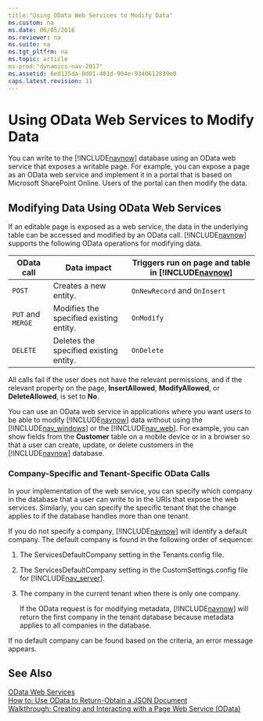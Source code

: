 ```yaml
---
title:"Using OData Web Services to Modify Data"
ms.custom: na
ms.date: 06/05/2016
ms.reviewer: na
ms.suite: na
ms.tgt_pltfrm: na
ms.topic: article
ms-prod:"dynamics-nav-2017"
ms.assetid: 6ed135da-0d01-481d-904e-9340612839e0
caps.latest.revision: 11
---
```

# Using OData Web Services to Modify Data
You can write to the [!INCLUDE[navnow](includes/navnow_md.md)] database using an OData web service that exposes a writable page. For example, you can expose a page as an OData web service and implement it in a portal that is based on Microsoft SharePoint Online. Users of the portal can then modify the data.  
  
## Modifying Data Using OData Web Services  
 If an editable page is exposed as a web service, the data in the underlying table can be accessed and modified by an OData call. [!INCLUDE[navnow](includes/navnow_md.md)] supports the following OData operations for modifying data.  
  
|OData call|Data impact|Triggers run on page and table in [!INCLUDE[navnow](includes/navnow_md.md)]|  
|----------------|-----------------|------------------------------------------------------------|  
|`POST`|Creates a new entity.|`OnNewRecord` and `OnInsert`|  
|`PUT` and `MERGE`|Modifies the specified existing entity.|`OnModify`|  
|`DELETE`|Deletes the specified existing entity.|`OnDelete`|  
  
 All calls fail if the user does not have the relevant permissions, and if the relevant property on the page, **InsertAllowed**, **ModifyAllowed**, or **DeleteAllowed**, is set to **No**.  
  
 You can use an OData web service in applications where you want users to be able to modify [!INCLUDE[navnow](includes/navnow_md.md)] data without using the [!INCLUDE[nav_windows](includes/nav_windows_md.md)] or the [!INCLUDE[nav_web](includes/nav_web_md.md)]. For example, you can show fields from the **Customer** table on a mobile device or in a browser so that a user can create, update, or delete customers in the [!INCLUDE[navnow](includes/navnow_md.md)] database.  
  
### Company\-Specific and Tenant\-Specific OData Calls  
 In your implementation of the web service, you can specify which company in the database that a user can write to in the URIs that expose the web services. Similarly, you can specify the specific tenant that the change applies to if the database handles more than one tenant.  
  
 If you do not specify a company, [!INCLUDE[navnow](includes/navnow_md.md)] will identify a default company. The default company is found in the following order of sequence:  
  
1.  The ServicesDefaultCompany setting in the Tenants.config file.  
  
2.  The ServicesDefaultCompany setting in the CustomSettings.config file for [!INCLUDE[nav_server](includes/nav_server_md.md)].  
  
3.  The company in the current tenant when there is only one company.  
  
     If the OData request is for modifying metadata, [!INCLUDE[navnow](includes/navnow_md.md)] will return the first company in the tenant database because metadata applies to all companies in the database.  
  
 If no default company can be found based on the criteria, an error message appears.  
  
## See Also  
 [OData Web Services](OData-Web-Services.md)   
 [How to: Use OData to Return\-Obtain a JSON Document](../Topic/How%20to:%20Use%20OData%20to%20Return-Obtain%20a%20JSON%20Document.md)   
 [Walkthrough: Creating and Interacting with a Page Web Service \(OData\)](../Topic/Walkthrough:%20Creating%20and%20Interacting%20with%20a%20Page%20Web%20Service%20\(OData\).md)